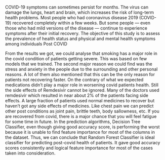 COVID-19 symptoms can sometimes persist for months. The virus can damage the lungs, heart and brain, which increases the risk of long-term health problems.
Most people who had coronavirus disease 2019 (COVID-19) recovered completely within a few weeks. But some people — even those who had mild versions of the disease — continue to experience symptoms after their initial recovery. The objective of this study is to assess the prevalence of health status and physical and mental health symptoms among individuals Post COVID


From the results we got, we could analyse that smoking has a major role in the covid condition of patients getting severe. This was based on few models that we trained. The second major reason we could find was the stress and anxiety in the people due to the surrounding and other personal reasons. A lot of them also mentioned that this can be the only reason for patients not recovering faster. On the contrary of what we expected medications didn’t play a major role in worsening covid patients health. Still the side effects of Remdesivir cannot be ignored. Many of the doctors used remdesivir which resulted in near about 2% of the patients facing side effects. A large fraction of patients used normal medicines to recover but haven’t got any side effects of medicines. Like chest pain we can predict other post conditions as joint pain, brittle teeth, body sallowness, etc. If you are recovered from covid, there is a major chance that you will feel fatigue for some time in future. In the prediction algorithms, Decision Tree Classifier, even though giving good accuracy score, is performing the worst because it is unable to find feature importance for most of the columns in the dataset.  Thus, we can conclude that Random Forest Classifier is ideal classifier for predicting post-covid health of patients. It gave good accuracy scores consistently and logical feature importance for most of the cases taken into consideration.
